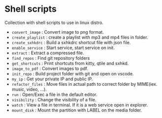 # Shell scripts

Collection with shell scripts to use in linux distro.

- `convert_image`   : Convert image to png format.
- `create_playlist` : create a playlist with mp3 and mp4 files in folder.
- `create_sxhkdrc`  : Build a sxhkdrc shortcut file with json file.
- `enable_service`  : Start service, start service on init.
- `extract`         : Extract a compressed file.
- `find_repos`      : Find git repository folders
- `get_shortcuts`   : Print shortcuts from kitty, qtile and sxhkd.
- `image_to_pdf`    : Convert images to pdf.
- `init_repo`       : Build project folder with git and open on vscode.
- `my_ip`           : Get your private IP and public IP.
- `refactor_files`  : Move files in actual path to correct folder by MIME(iex. music, video, ...).
- `run`             : Open/Exec a file in the default editor.
- `visibility`      : Change the visibility of a file.
- `watch`           : View a file in terminal. If it is a web service open in explorer.
- `mount_disk`      : Mount the partition with LABEL on the media folder.
